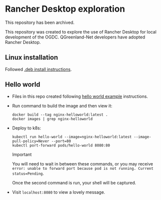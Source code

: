 # Rancher Desktop exploration

This repository has been archived.

This repository was created to explore the use of Rancher Desktop for local
development of the OGDC. QGreenland-Net developers have adopted Rancher Desktop.

## Linux installation

Followed
[.deb install instructions](https://docs.rancherdesktop.io/getting-started/installation/#installation-via-deb-package).


## Hello world

* Files in this repo created following
[hello world example](https://docs.rancherdesktop.io/how-to-guides/hello-world-example/)
instructions.
* Run command to build the image and then view it:

    ```
    docker build --tag nginx-helloworld:latest .
    docker images | grep nginx-helloworld
    ```

* Deploy to k8s:

    ```
    kubectl run hello-world --image=nginx-helloworld:latest --image-pull-policy=Never --port=80
    kubectl port-forward pods/hello-world 8080:80
    ```

    > [!IMPORTANT]
    >
    > You will need to wait in between these commands, or you may receive `error: unable
    > to forward port because pod is not running. Current status=Pending`.
    >
    > Once the second command is run, your shell will be captured.

* Visit `localhost:8080` to view a lovely message.

